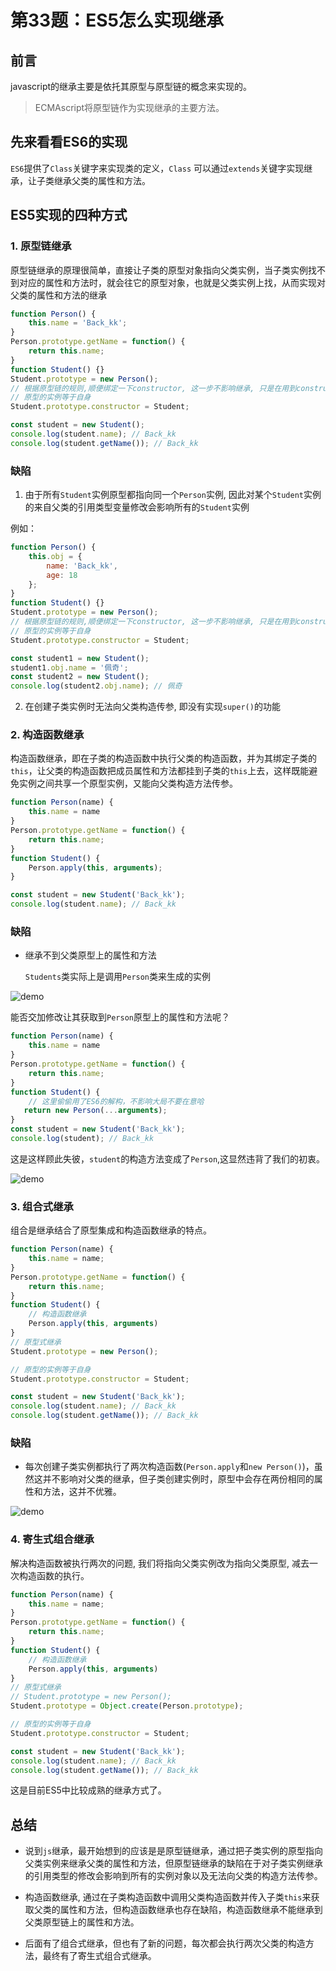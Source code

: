 # 第33题：ES5怎么实现继承

## 前言

javascript的继承主要是依托其原型与原型链的概念来实现的。

> ECMAscript将原型链作为实现继承的主要方法。

## 先来看看ES6的实现

`ES6`提供了`Class`关键字来实现类的定义，`Class` 可以通过`extends`关键字实现继承，让子类继承父类的属性和方法。

## ES5实现的四种方式

### 1. 原型链继承

原型链继承的原理很简单，直接让子类的原型对象指向父类实例，当子类实例找不到对应的属性和方法时，就会往它的原型对象，也就是父类实例上找，从而实现对父类的属性和方法的继承

```js
function Person() {
    this.name = 'Back_kk';
}
Person.prototype.getName = function() {
    return this.name;
}
function Student() {}
Student.prototype = new Person();
// 根据原型链的规则,顺便绑定一下constructor, 这一步不影响继承, 只是在用到constructor时会需要
// 原型的实例等于自身
Student.prototype.constructor = Student;

const student = new Student();
console.log(student.name); // Back_kk
console.log(student.getName()); // Back_kk
```

### 缺陷

1. 由于所有`Student`实例原型都指向同一个`Person`实例, 因此对某个`Student`实例的来自父类的引用类型变量修改会影响所有的`Student`实例

例如：

```js
function Person() {
    this.obj = {
        name: 'Back_kk',
        age: 18
    };
}
function Student() {}
Student.prototype = new Person();
// 根据原型链的规则,顺便绑定一下constructor, 这一步不影响继承, 只是在用到constructor时会需要
// 原型的实例等于自身
Student.prototype.constructor = Student;

const student1 = new Student();
student1.obj.name = '佩奇';
const student2 = new Student();
console.log(student2.obj.name); // 佩奇
```

2. 在创建子类实例时无法向父类构造传参, 即没有实现`super()`的功能

### 2. 构造函数继承

构造函数继承，即在子类的构造函数中执行父类的构造函数，并为其绑定子类的`this`，让父类的构造函数把成员属性和方法都挂到子类的`this`上去，这样既能避免实例之间共享一个原型实例，又能向父类构造方法传参。

```js
function Person(name) {
    this.name = name
}
Person.prototype.getName = function() {
    return this.name;
}
function Student() {
    Person.apply(this, arguments);
}

const student = new Student('Back_kk');
console.log(student.name); // Back_kk
```

### 缺陷

* 继承不到父类原型上的属性和方法

    `Students`类实际上是调用`Person`类来生成的实例

<!-- <img :src="$withBase('/assets/jsInterview/jsInterviewQuestion/1658105969263.jpg')" alt="demo"/> -->

![demo](/assets/jsInterview/jsInterviewQuestion/1658105969263.jpg)

能否交加修改让其获取到`Person`原型上的属性和方法呢？

```js
function Person(name) {
    this.name = name
}
Person.prototype.getName = function() {
    return this.name;
}
function Student() {
    // 这里偷偷用了ES6的解构，不影响大局不要在意哈
   return new Person(...arguments);
}
const student = new Student('Back_kk');
console.log(student); // Back_kk
```

这是这样顾此失彼，`student`的构造方法变成了`Person`,这显然违背了我们的初衷。

<!-- <img :src="$withBase('/assets/jsInterview/jsInterviewQuestion/1658106111633.jpg')" alt="demo"/> -->

![demo](/assets/jsInterview/jsInterviewQuestion/1658106111633.jpg)

### 3. 组合式继承

组合是继承结合了原型集成和构造函数继承的特点。

```js
function Person(name) {
    this.name = name;
}
Person.prototype.getName = function() {
    return this.name;
}
function Student() {
    // 构造函数继承
    Person.apply(this, arguments)
}
// 原型式继承
Student.prototype = new Person();

// 原型的实例等于自身
Student.prototype.constructor = Student;

const student = new Student('Back_kk');
console.log(student.name); // Back_kk
console.log(student.getName()); // Back_kk
```

### 缺陷

* 每次创建子类实例都执行了两次构造函数(`Person.apply`和`new Person()`)，虽然这并不影响对父类的继承，但子类创建实例时，原型中会存在两份相同的属性和方法，这并不优雅。

<!-- <img :src="$withBase('/assets/jsInterview/jsInterviewQuestion/1658106225172.jpg')" alt="demo"/> -->

![demo](/assets/jsInterview/jsInterviewQuestion/1658106225172.jpg)

### 4. 寄生式组合继承

解决构造函数被执行两次的问题, 我们将指向父类实例改为指向父类原型, 减去一次构造函数的执行。

```js
function Person(name) {
    this.name = name;
}
Person.prototype.getName = function() {
    return this.name;
}
function Student() {
    // 构造函数继承
    Person.apply(this, arguments)
}
// 原型式继承
// Student.prototype = new Person();
Student.prototype = Object.create(Person.prototype);

// 原型的实例等于自身
Student.prototype.constructor = Student;

const student = new Student('Back_kk');
console.log(student.name); // Back_kk
console.log(student.getName()); // Back_kk
```

这是目前ES5中比较成熟的继承方式了。

## 总结

* 说到`js`继承，最开始想到的应该是是原型链继承，通过把子类实例的原型指向父类实例来继承父类的属性和方法，但原型链继承的缺陷在于对子类实例继承的引用类型的修改会影响到所有的实例对象以及无法向父类的构造方法传参。

* 构造函数继承, 通过在子类构造函数中调用父类构造函数并传入子类`this`来获取父类的属性和方法，但构造函数继承也存在缺陷，构造函数继承不能继承到父类原型链上的属性和方法。

* 后面有了组合式继承，但也有了新的问题，每次都会执行两次父类的构造方法，最终有了寄生式组合式继承。